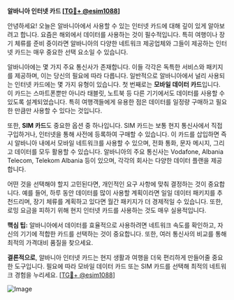 **알바니아 인터넷 카드 [[TG💪+ @esim1088](https://t.me/s/esim1088)]**

안녕하세요! 오늘은 알바니아에서 사용할 수 있는 인터넷 카드에 대해 깊이 있게 알아보려고 합니다. 요즘은 해외에서 데이터를 사용하는 것이 필수적입니다. 특히 여행이나 장기 체류를 준비 중이라면 알바니아의 다양한 네트워크 제공업체와 그들이 제공하는 인터넷 카드는 매우 중요한 선택 요소일 수 있습니다.

알바니아에는 몇 가지 주요 통신사가 존재합니다. 이들 각각은 독특한 서비스와 패키지를 제공하며, 이는 당신의 필요에 따라 다릅니다. 일반적으로 알바니아에서 널리 사용되는 인터넷 카드에는 몇 가지 유형이 있습니다. 첫 번째로는 **모바일 데이터 카드**입니다. 이 카드는 스마트폰뿐만 아니라 태블릿, 노트북 등 다른 기기에서도 데이터를 사용할 수 있도록 설계되었습니다. 특히 여행객들에게 유용한 점은 데이터를 일정량 구매하고 필요한 만큼만 사용할 수 있다는 것입니다.

또한, **SIM 카드**도 중요한 옵션 중 하나입니다. SIM 카드는 보통 현지 통신사에서 직접 구입하거나, 인터넷을 통해 사전에 등록하여 구매할 수 있습니다. 이 카드를 삽입하면 즉시 알바니아 내에서 모바일 네트워크를 사용할 수 있으며, 전화 통화, 문자 메시지, 그리고 데이터를 모두 활용할 수 있습니다. 알바니아의 주요 통신사는 Vodafone, Albania Telecom, Telekom Albania 등이 있으며, 각각의 회사는 다양한 데이터 플랜을 제공합니다.

어떤 것을 선택해야 할지 고민된다면, 개인적인 요구 사항에 맞춰 결정하는 것이 중요합니다. 예를 들어, 하루 동안 데이터를 많이 사용할 계획이라면 일일 데이터 패키지를 추천드리며, 장기 체류를 계획하고 있다면 월간 패키지가 더 경제적일 수 있습니다. 또한, 로밍 요금을 피하기 위해 현지 인터넷 카드를 사용하는 것도 매우 실용적입니다.

**핵심 팁:** 알바니아에서 데이터를 효율적으로 사용하려면 네트워크 속도를 확인하고, 자신의 기기에 적합한 카드를 선택하는 것이 중요합니다. 또한, 여러 통신사의 비교를 통해 최적의 가격대비 품질을 찾으세요.

**결론적으로**, 알바니아 인터넷 카드는 현지 생활과 여행을 더욱 편리하게 만들어줄 중요한 도구입니다. 필요에 따라 모바일 데이터 카드 또는 SIM 카드를 선택해 최적의 네트워크 경험을 누리세요. [[TG💪+ @esim1088](https://t.me/s/esim1088)]

![Image](https://i.postimg.cc/Y0z9fWf4/image.png)